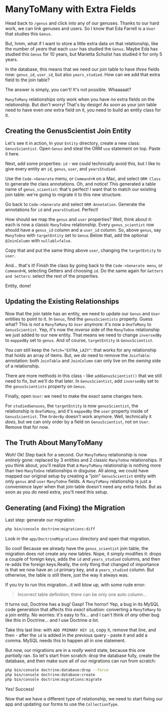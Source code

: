 # ManyToMany with Extra Fields

Head back to `/genus` and click into any of our genuses. Thanks to our hard work,
we can link genuses and users. So I know that Eda Farrell is a `User` that studies
this `Genus`.

But, hmm, what if I want to store a little extra data on that relationship, like
the number of *years* that each `user` has studied the `Genus`. Maybe Eda has studied
this `Genus` for 10 years, but Marietta Schulist has studied it for only 5 years.

In the database, this means that we need our join table to have *three* fields
now: `genus_id`, `user_id`, but also `years_studied`. How can we add that extra
field to the join table?

The answer is simply, you can't! It's not possible. Whaaaaat? 

`ManyToMany` relationships only work when you have *no* extra fields on the relationship.
But don't worry! That's by design! As soon as your join table need to have even
*one* extra field on it, you need to build an entity class for it.

## Creating the GenusScientist Join Entity

Let's see it in action, In your `Entity` directory, create a new class: `GenusScientist`.
Open `Genus` and steal the ORM `use` statement on top. Paste it here.

Next, add some properties: `id` - we could technically avoid this, but I like to
give every entity an `id`, `genus`, `user`, and `yearsStudied`.

Use the `Code->Generate` menu, or `Command+N` on a Mac, and select `ORM Class` to
generate the class annotations. Oh, and notice! This generated a table name of
`genus_scientist`: that's perfect! I want that to match our existing join table:
we're going to migrate it to this new structure.

Go back to `Code->Generate` and select `ORM Annotation`. Generate the annotations
for `id` and `yearsStudied`. Perfect!

How should we map the `genus` and `user` properties? Well, think about it: each
is now a classic `ManyToOne` relationship. Every `genus_scientist` row should have
a `genus_id` column and a `user_id` column. So, above `genus`, say `ManyToOne` with
`targetEntity` set to `Genus` Below that, add the optional `@JoinColumn` with
`nullabl=false`.

Copy that and put the same thing above `user`, changing the `targetEntity` to `user`.

And... that's it! Finish the class by going back to the `Code->Generate menu`, or
`Command+N`, selecting Getters and choosing `id`. Do the same again for
`Getters and Setters`: select the rest of the properties.

Entity, done!

## Updating the Existing Relationships

Now that the join table has an entity, we need to update our `Genus` and `User`
entities to point to it. In `Genus`, find the `genusScientists` property. Guess
what? This is *not* a `ManyToMany` to `User` anymore: it's now a `OneToMany` to
`GenusScientist`. Yep, it's now the *inverse* side of the `ManyToOne` relationship
we just added to our new entity. That means we need to change `inversedBy` to
`mappedBy` set to `genus`. And of course, `targetEntity` is `GenusScientist`.

You *can* still keep the `fetch="EXTRA_LAZY"`: that works for any relationship
that holds an array of items. But, we *do* need to remove the `JoinTable`: annotation:
both `JoinTable` and `JoinColumn` can only live on the *owning* side of a relationship.

There are more methods in this class - like `addGenusScientist()` that we still
need to fix, but we'll do that later. In `GenusScientist`, add `inversedBy` set
to the `genusScientists` property on `Genus`.

Finally, open `User`: we need to make the exact same changes here.

For `studiedGenuses`, the `targetEntity` is now `genusScientist`, the relationship
is `OneToMany`, and it's `mappedBy` the `user` property inside of `GenusScientist`.
The `OrderBy` doesn't work anymore. Well, technically it *does*, but we can only
order by a field on `GenusScientist`, not on `User`. Remove that for now.

## The Truth About ManyToMany

Woh! Ok! Step back for a second. Our `ManyToMany` relationship is now *entirely*
gone: replaced by 3 entities and 2 classic `ManyToOne` relationships. If you think
about, you'll realize that a `ManyToMany` relationship is nothing more than two
`ManyToOne` relationships in disguise. All along, we could have mapped our original
setup by creating a "join" `GenusScientist` entity with only `genus` and `user`
`ManyToOne` fields. A `ManyToMany` relationship is just a convenience layer when
that join table doesn't need any extra fields. But as soon as you *do* need extra,
you'll need this setup.

## Generating (and Fixing) the Migration

Last step: generate our migration:

```bash
php bin/console doctrine:migrations:diff
```

Look in the `app/DoctrineMigrations` directory and open that migration.

So cool! Because we already have the `genus_scientist` join table, the migration
does *not* create any new tables. Nope, it simply modifies it: drops a couple of
foreign keys, adds the `id` and `years_studied` columns, and then re-adds the foreign
keys.Really, the only thing that changed of importance is that we now have an `id`
primary key, and a `years_studied` column. But otherwise, the table is still there,
just the way it always was.

If you try to run this migration...it will blow up, with some rude error:

> Incorrect table definition; there can be only one auto column...

It turns out, Doctrine has a bug! Gasp! The horror! Yep, a bug in its MySQL
code generation that affects this *exact* situation: converting a `ManyToMany` to
a join entity. No worries: it's easy to fix... and I can't think of *any* other
bug like this in Doctrine... and I use Doctrine *a lot*.

Take this last line: with `ADD PRIMARY KEY id`, copy it, remove that line, and
then - after the `id` is added in the previous query - paste it and add a comma.
MySQL needs this to happen all in one statement.

But now, our migrations are in a *really* weird state, because this one *partially*
ran. So let's start from scratch: drop the database fully, create the database,
and then make sure all of our migrations can run from scratch:

```bash
php bin/console doctrine:database:drop --force
php bin/console doctrine:database:create
php bin/console doctrine:migrations:migrate
```

Yes! Success!

Now that we have a different type of relationship, we need to start fixing our app
and updating our forms to use the `CollectionType`.

